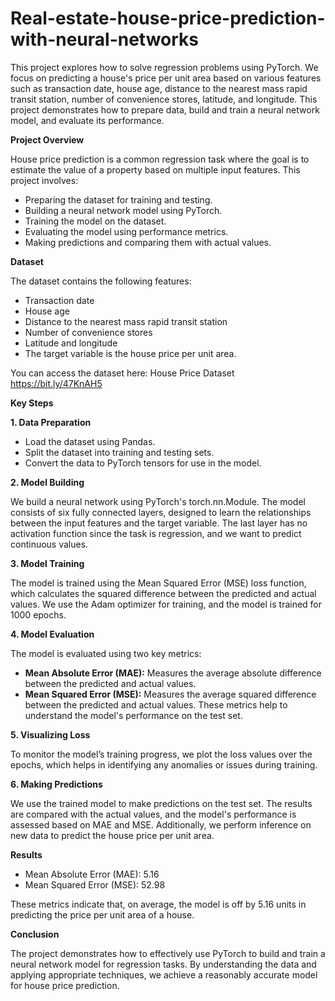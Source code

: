 # Real-estate-house-price-prediction-with-neural-networks

This project explores how to solve regression problems using PyTorch. We focus on predicting a house's price per unit area based on various features such as transaction date, house age, distance to the nearest mass rapid transit station, number of convenience stores, latitude, and longitude. This project demonstrates how to prepare data, build and train a neural network model, and evaluate its performance.

**Project Overview**

House price prediction is a common regression task where the goal is to estimate the value of a property based on multiple input features. This project involves:


- Preparing the dataset for training and testing.
- Building a neural network model using PyTorch.
- Training the model on the dataset.
- Evaluating the model using performance metrics.
- Making predictions and comparing them with actual values.
  
**Dataset**

The dataset contains the following features:

- Transaction date
- House age
- Distance to the nearest mass rapid transit station
- Number of convenience stores
- Latitude and longitude
- The target variable is the house price per unit area.

You can access the dataset here: House Price Dataset https://bit.ly/47KnAH5

**Key Steps**

**1. Data Preparation**

- Load the dataset using Pandas.
- Split the dataset into training and testing sets.
- Convert the data to PyTorch tensors for use in the model.
  
**2. Model Building**

We build a neural network using PyTorch's torch.nn.Module. The model consists of six fully connected layers, designed to learn the relationships between the input features and the target variable. The last layer has no activation function since the task is regression, and we want to predict continuous values.

**3. Model Training**

The model is trained using the Mean Squared Error (MSE) loss function, which calculates the squared difference between the predicted and actual values. We use the Adam optimizer for training, and the model is trained for 1000 epochs.

**4. Model Evaluation**

The model is evaluated using two key metrics:

- **Mean Absolute Error (MAE):** Measures the average absolute difference between the predicted and actual values.
- **Mean Squared Error (MSE):** Measures the average squared difference between the predicted and actual values.
These metrics help to understand the model's performance on the test set.

**5. Visualizing Loss**

To monitor the model’s training progress, we plot the loss values over the epochs, which helps in identifying any anomalies or issues during training.

**6. Making Predictions**

We use the trained model to make predictions on the test set. The results are compared with the actual values, and the model's performance is assessed based on MAE and MSE. Additionally, we perform inference on new data to predict the house price per unit area.

**Results**

- Mean Absolute Error (MAE): 5.16
- Mean Squared Error (MSE): 52.98
  
These metrics indicate that, on average, the model is off by 5.16 units in predicting the price per unit area of a house.

**Conclusion**

The project demonstrates how to effectively use PyTorch to build and train a neural network model for regression tasks. By understanding the data and applying appropriate techniques, we achieve a reasonably accurate model for house price prediction.
